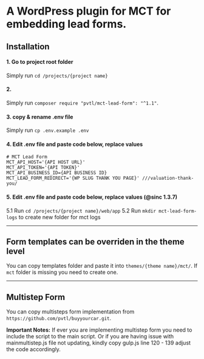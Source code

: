 # A WordPress plugin for MCT for embedding lead forms.

## Installation

#### 1. Go to project root folder
Simply run `cd /projects/{project name}`

#### 2.
Simply run `composer require "pvtl/mct-lead-form": "^1.1"`.

#### 3. copy & rename .env file
Simply run `cp .env.example .env`

#### 4. Edit .env file and paste code below, replace values
```
# MCT Lead Form
MCT_API_HOST='{API HOST URL}'
MCT_API_TOKEN='{API TOKEN}'
MCT_API_BUSINESS_ID={API BUSINESS ID}
MCT_LEAD_FORM_REDIRECT='{WP SLUG THANK YOU PAGE}' ///valuation-thank-you/
```
#### 5. Edit .env file and paste code below, replace values (@sinc 1.3.7)
5.1 Run `cd /projects/{project name}/web/app`
5.2 Run `mkdir mct-lead-form-logs` to create new folder for mct logs

---

## Form templates can be overriden in the theme level
You can copy templates folder and paste it into `themes/{theme name}/mct/`. If `mct` folder is missing you need to create one.

---

## Multistep Form
You can copy multisteps form implementation from `https://github.com/pvtl/buyyourcar.git`.

**Important Notes:**
If ever you are implementing multistep form you need to include the script to the main script.
Or if you are having issue with mainmultistep.js file not updating, kindly copy gulp.js line 120 - 139 adjust the code accordingly.
